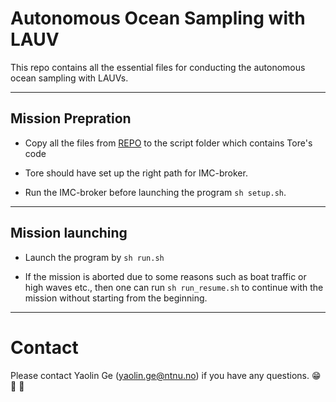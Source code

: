 # Autonomous Ocean Sampling with LAUV

This repo contains all the essential files for conducting the autonomous ocean sampling with LAUVs.

---

## Mission Prepration
- Copy all the files from [REPO](https://github.com/MASCOT-NTNU/Missions/tree/master/Adaptive_script/Porto/Onboard) to the script folder which contains Tore's code

- Tore should have set up the right path for IMC-broker.

- Run the IMC-broker before launching the program `sh setup.sh`.

---

## Mission launching

- Launch the program by `sh run.sh`

- If the mission is aborted due to some reasons such as boat traffic or high waves etc., then one can run `sh run_resume.sh` to continue with the mission without starting from the beginning.


---

# Contact

Please contact Yaolin Ge (yaolin.ge@ntnu.no) if you have any questions. 😁 🤔 🤘
